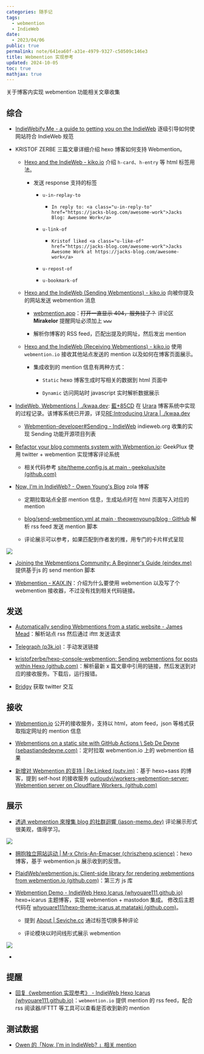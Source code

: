 ```yaml
---
categories: 随手记
tags:
  - webmention
  - IndieWeb
date:
  - 2023/04/06
public: true
permalink: note/641ea60f-a31e-4979-9327-c50509c146e3
title: Webmention 实现参考
updated: 2024-10-05
toc: true
mathjax: true
---
```


关于博客内实现 webmention 功能相关文章收集

<!--more-->

## 综合

  + [IndieWebify.Me - a guide to getting you on the IndieWeb](https://indiewebify.me/) 逐级引导如何使网站符合 IndieWeb 规范

  + KRISTOF ZERBE 三篇文章详细介绍 hexo 博客如何支持 Webmention。

    + [Hexo and the IndieWeb - kiko.io](https://kiko.io/post/Hexo-and-the-IndieWeb/) 介绍 `h-card`、`h-entry` 等 html 标签用法。

      + 发送 response 支持的标签

        + `u-in-replay-to`

          + `In reply to: <a class="u-in-reply-to" href="https://jacks-blog.com/awesome-work">Jacks Blog: Awesome Work</a>`

        + `u-link-of`

          + `Kristof liked <a class="u-like-of" href="https://jacks-blog.com/awesome-work">Jacks Awesome Work at https://jacks-blog.com/awesome-work</a>`

        + `u-repost-of`

        + `u-bookmark-of`

    + [Hexo and the IndieWeb (Sending Webmentions) - kiko.io](https://kiko.io/post/Hexo-and-the-IndieWeb-Sending-Webmentions/) 向被你提及的网站发送 webmention 消息

      + [webmention.app](https://www.webmention.app/)：~~打开一直显示 404，服务挂了？~~ 评论区 **Mirakelor** 提醒网址必须加上 `www`

      + 解析你博客的 RSS feed，匹配出提及的网址，然后发出 mention

    + [Hexo and the IndieWeb (Receiving Webmentions) - kiko.io](https://kiko.io/post/Hexo-and-the-IndieWeb-Receiving-Webmentions/) 使用 `webmention.io` 接收其他站点发送的 mention 以及如何在博客页面展示。

      + 集成收到的 mention 信息有两种方式：

        + `Static` hexo 博客生成时写相关的数据到 html 页面中

        + `Dynamic` 访问网站时 javascript 实时解析数据展示

  + [IndieWeb, Webmentions | ./kwaa.dev](https://kwaa.dev/indieweb): [藍+85CD](https://kwaa.dev/about) 在 [Urara](https://github.com/importantimport/urara) 博客系统中实现的过程记录。该博客系统已开源，详见[RE:Introducing Urara | ./kwaa.dev](https://kwaa.dev/intro-urara/re)

    + [Webmention-developer#Sending - IndieWeb](https://indieweb.org/Webmention-developer#Sending) indieweb.org 收集的实现 Sending 功能开源项目列表

  + [Refactor your blog comments system with Webmention.io](https://geekplux.com/posts/webmention): GeekPlux 使用 twitter + webmention 实现博客评论系统

    + 相关代码参考 [site/theme.config.js at main · geekplux/site (github.com)](https://github.com/geekplux/site/blob/main/blog/theme.config.js#L20-L149)

  + [Now, I'm in IndieWeb? - Owen Young's Blog](https://www.owenyoung.com/en/blog/indieweb/) zola 博客

    + 定期拉取站点全部 mention 信息，生成站点时在 html 页面写入对应的 mention

    + [blog/send-webmention.yml at main · theowenyoung/blog · GitHub](https://github.com/theowenyoung/blog/blob/main/workflows/send-webmention.yml) 解析 rss feed 发送 mention 脚本

    + 评论展示可以参考，如果匹配到作者发的推，用专门的卡片样式呈现

![](https://media.xiang578.com/202304011210483-owen-comment.png)

  + [Joining the Webmentions Community: A Beginner's Guide (eindex.me)](https://eindex.me/posts/webmentions/)  提供基于js 的 send mention 脚本

  + [Webmention - KAIX.IN](https://kaix.in/0001/webmention/)：介绍为什么要使用 webmention 以及写了个 webmention 接收器，不过没有找到相关代码链接。

## 发送

  + [Automatically sending Webmentions from a static website - James Mead](https://jamesmead.org/blog/2020-10-13-sending-webmentions-from-a-static-website)：解析站点 rss 然后通过 ifttt 发送请求

  + [Telegraph (p3k.io)](https://telegraph.p3k.io/)：手动发送链接

  + [kristofzerbe/hexo-console-webmention: Sending webmentions for posts within Hexo (github.com)](https://github.com/kristofzerbe/hexo-console-webmention)：解析最新 x 篇文章中引用的链接，然后发送到对应的接收服务。下载后，运行报错。

  + [Bridgy](https://brid.gy/) 获取 twitter 交互

## 接收

  + [Webmention.io](https://webmention.io/) 公开的接收服务，支持以 html，atom feed，json 等格式获取指定网址的 mention 信息

  + [Webmentions on a static site with GitHub Actions \ Seb De Deyne (sebastiandedeyne.com)](https://sebastiandedeyne.com/webmentions-on-a-static-site-with-github-actions/)：定时拉取 webmention.io 上的 webmention 结果

  + [新增对 Webmention 的支持 | Re:Linked (outv.im)](https://blog.outv.im/2021/webmention/)：基于 hexo+sass 的博客，提到 self-host 的接收服务 [outloudvi/workers-webmention-server: Webmention server on Cloudflare Workers. (github.com)](https://github.com/outloudvi/workers-webmention-server)

## 展示

  + [透過 webmention 來搜集 blog 的社群迴響 (jason-memo.dev)](https://jason-memo.dev/posts/webmention/) 评论展示形式很美观，值得学习。

![](https://media.xiang578.com/202303312113043-jason-webmention-example.png)

  + [拥抱独立网站运动 | M-x Chris-An-Emacser (chriszheng.science)](https://chriszheng.science/2022/02/09/Embracing-IndieWeb/)：hexo 博客，基于 webmention.js 展示收到的反馈。

  + [PlaidWeb/webmention.js: Client-side library for rendering webmentions from webmention.io (github.com)](https://github.com/PlaidWeb/webmention.js)：第三方 js 库

  + [Webmention Demo - IndieWeb Hexo Icarus (whyouare111.github.io)](https://whyouare111.github.io/hexo-icarus-showcase/2021/02/02/webmention-demo/) hexo+icarus 主题博客，实现 webmention + mastodon 集成。 修改后主题代码在 [whyouare111/hexo-theme-icarus at matataki (github.com)](https://github.com/whyouare111/hexo-theme-icarus/tree/matataki)。

    + 提到 [About | Seviche.cc](https://seviche.cc/about/) 通过标签切换多种评论

    + 评论模块以时间线形式展示 webmention

![](https://media.xiang578.com/202303252117168-whyouare111-webmention.png)

  + 

## 提醒

  + [回复《webmention 实现参考》 - IndieWeb Hexo Icarus (whyouare111.github.io)](https://whyouare111.github.io/hexo-icarus-showcase/2023/03/31/reply-to-ryen-xiang-20230331/)：`webmention.io` 提供 mention 的 rss feed，配合 rss 阅读器/IFTTT 等工具可以查看是否收到新的 mention

## 测试数据

  + [Owen 的「Now, I'm in IndieWeb? 」相关 mention](https://webmention.io/api/mentions.json?target=https://www.owenyoung.com/en/blog/indieweb/)


